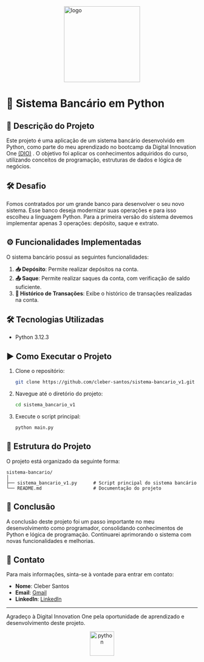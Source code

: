 <div style="display: flex; justify-content: center;">
  <a>
    <img src="https://hermes.dio.me/tracks/648ef080-6c4b-4e54-bf72-34f62030f350.png" alt="logo" width="200" height="200">
  </a>
</div>

# 🏦 Sistema Bancário em Python

## 📄 Descrição do Projeto 

Este projeto é uma aplicação de um sistema bancário desenvolvido em Python, como parte do meu aprendizado no bootcamp da Digital Innovation One [(DIO)](https://www.dio.me/) . O objetivo foi aplicar os conhecimentos adquiridos do curso, utilizando conceitos de programação, estruturas de dados e lógica de negócios.

## 🛠️ Desafio

Fomos contratados por um grande banco para desenvolver o seu novo sistema. Esse banco deseja modernizar suas operações e para isso escolheu a linguagem Python. Para a primeira versão do sistema devemos implementar apenas 3 operações: depósito, saque e extrato.


## ⚙️ Funcionalidades Implementadas

O sistema bancário possui as seguintes funcionalidades:

1. **📥 Depósito**: Permite realizar depósitos na conta.
2. **📤 Saque**: Permite realizar saques da conta, com verificação de saldo suficiente.
3. **📜 Histórico de Transações**: Exibe o histórico de transações realizadas na conta.

## 🛠️ Tecnologias Utilizadas

- Python 3.12.3

## ▶️ Como Executar o Projeto

1. Clone o repositório:
   ```bash
   git clone https://github.com/cleber-santos/sistema-bancario_v1.git
   ```
2. Navegue até o diretório do projeto:
   ```bash
   cd sistema_bancario_v1
   ```
3. Execute o script principal:
   ```bash
   python main.py
   ```

## 📂 Estrutura do Projeto

O projeto está organizado da seguinte forma:

```
sistema-bancario/
│
├── sistema_bancario_v1.py      # Script principal do sistema bancário
└── README.md                   # Documentação do projeto
```

## 🏁 Conclusão

A conclusão deste projeto foi um passo importante no meu desenvolvimento como programador, consolidando conhecimentos de Python e lógica de programação. Continuarei aprimorando o sistema com novas funcionalidades e melhorias.

## 📧 Contato

Para mais informações, sinta-se à vontade para entrar em contato:

- **Nome**: Cleber Santos
- **Email**: [Gmail](mailto:cleber7284@gmail.com)
- **LinkedIn**: [LinkedIn](https://www.linkedin.com/in/cleber-rodrigo-santos/)

---

Agradeço à Digital Innovation One pela oportunidade de aprendizado e desenvolvimento deste projeto.


<div style="text-align: center;">
  <a>
    <img src="https://cdn3.emoji.gg/emojis/1887_python.png" width="64px" height="64px" alt="python"></a>
  </a>
</div>
